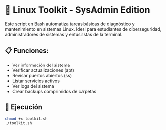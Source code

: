 # 🧰 Linux Toolkit - SysAdmin Edition

Este script en Bash automatiza tareas básicas de diagnóstico y mantenimiento en sistemas Linux. Ideal para estudiantes de ciberseguridad, administradores de sistemas y entusiastas de la terminal.

## 📋 Funciones:
- Ver información del sistema
- Verificar actualizaciones (apt)
- Revisar puertos abiertos (ss)
- Listar servicios activos
- Ver logs del sistema
- Crear backups comprimidos de carpetas

## 🚀 Ejecución
```bash
chmod +x toolkit.sh
./toolkit.sh
